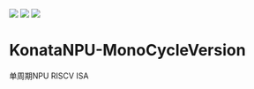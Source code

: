 ![ ](https://img.shields.io/badge/author-LocyDragon-blue)        ![ ](https://img.shields.io/badge/license-GPL3-red)     ![ ](https://img.shields.io/badge/build-passing-red)

# KonataNPU-MonoCycleVersion

单周期NPU  RISCV ISA
